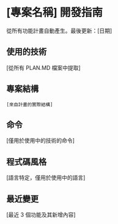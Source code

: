 # [專案名稱] 開發指南

從所有功能計畫自動產生。最後更新：[日期]

## 使用的技術

[從所有 PLAN.MD 檔案中提取]

## 專案結構
```
[來自計畫的實際結構]
```

## 命令
[僅用於使用中的技術的命令]

## 程式碼風格

[語言特定，僅用於使用中的語言]

## 最近變更

[最近 3 個功能及其新增內容]

<!-- 手動新增開始 -->
<!-- 手動新增結束 -->
